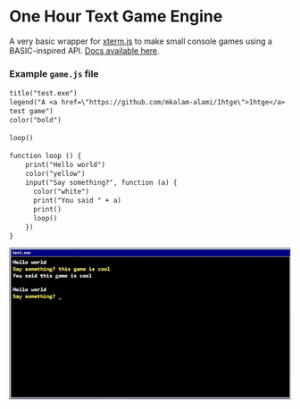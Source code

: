 # One Hour Text Game Engine

A very basic wrapper for [xterm.js](https://xtermjs.org/) to make small console games using a BASIC-inspired API. [Docs available here](https://mkalam-alami.github.io/1htge/docs/).

### Example `game.js` file

```
title("test.exe")
legend("A <a href=\"https://github.com/mkalam-alami/1htge\">1htge</a> test game")
color("bold")

loop()

function loop () {
    print("Hello world")
    color("yellow")
    input("Say something?", function (a) {
      color("white")
      print("You said " + a)
      print()
      loop()
    })
}
```

![](https://raw.githubusercontent.com/mkalam-alami/1htge/master/assets/1htge-readme.jpg)
